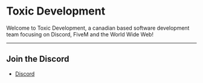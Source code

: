 # Toxic Development
Welcome to Toxic Development, a canadian based software development team focusing on Discord, FiveM and the World Wide Web!

--- 

## Join the Discord
- [Discord]([https://discord.gg/sdf5bfJbVf](https://discord.gg/f8g9mvB9Q3))
